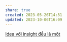 ```yaml
---
share: true
created: 2023-05-26T14:51
updated: 2023-10-06T16:09
---
```

[Idea với insight đều là một](./Idea%20v%E1%BB%9Bi%20insight%20%C4%91%E1%BB%81u%20l%C3%A0%20m%E1%BB%99t.md)
